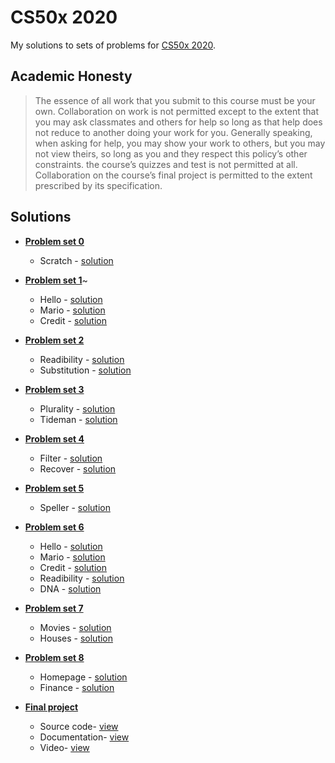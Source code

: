# CS50x 2020
My solutions to sets of problems for <a target="_blank" href="https://cs50.harvard.edu/x/2020/">CS50x 2020</a>.

## Academic Honesty
> The essence of all work that you submit to this course must be your own.
Collaboration on work is not permitted except to the extent that you may ask
classmates and others for help so long as that help does not reduce to another
doing your work for you. Generally speaking, when asking for help, you may show
your work to others, but you may not view theirs, so long as you and they respect
this policy’s other constraints. the course’s quizzes and test is not permitted
at all. Collaboration on the course’s final project is permitted to the extent
prescribed by its specification.

## Solutions

 - **<a target="_blank" href="https://cs50.harvard.edu/x/2020/psets/0/">Problem set 0</a>**
    - Scratch - <a target="_blank" href="https://github.com/chutified/cs50x2020/tree/master/pset0/hello">solution</a>

  - **<a target="_blank" href="https://cs50.harvard.edu/x/2020/psets/1/">Problem set 1</a>**~
    - Hello - <a target="_blank" href="https://github.com/chutified/cs50x2020/tree/master/pset1/hello">solution</a>
    - Mario - <a target="_blank" href="https://github.com/chutified/cs50x2020/tree/master/pset1/mario">solution</a>
    - Credit - <a target="_blank" href="https://github.com/chutified/cs50x2020/tree/master/pset1/credit">solution</a>
    
  - **<a target="_blank" href="https://cs50.harvard.edu/x/2020/psets/2/">Problem set 2</a>**
    - Readibility - <a target="_blank" href="https://github.com/chutified/cs50x2020/tree/master/pset2/readability">solution</a>
    - Substitution - <a target="_blank" href="https://github.com/chutified/cs50x2020/tree/master/pset2/substitution">solution</a>

  - **<a target="_blank" href="https://cs50.harvard.edu/x/2020/psets/3/">Problem set 3</a>**
    - Plurality - <a target="_blank" href="https://github.com/chutified/cs50x2020/tree/master/pset3/plurality">solution</a>
    - Tideman - <a target="_blank" href="https://github.com/chutified/cs50x2020/tree/master/pset3/tideman">solution</a>
  
  - **<a target="_blank" href="https://cs50.harvard.edu/x/2020/psets/4/">Problem set 4</a>**
    - Filter - <a target="_blank" href="https://github.com/chutified/cs50x2020/tree/master/pset4/filter">solution</a>
    - Recover - <a target="_blank" href="https://github.com/chutified/cs50x2020/tree/master/pset4/recover">solution</a>
    
  - **<a target="_blank" href="https://cs50.harvard.edu/x/2020/psets/5/">Problem set 5</a>**
    - Speller - <a target="_blank" href="https://github.com/chutified/cs50x2020/tree/master/pset5/speller">solution</a>
    
  - **<a target="_blank" href="https://cs50.harvard.edu/x/2020/psets/6/">Problem set 6</a>**
    - Hello - <a target="_blank" href="https://github.com/chutified/cs50x2020/tree/master/pset6/hello">solution</a>
    - Mario - <a target="_blank" href="https://github.com/chutified/cs50x2020/tree/master/pset6/mario/more">solution</a>
    - Credit - <a target="_blank" href="https://github.com/chutified/cs50x2020/tree/master/pset6/credit">solution</a>
    - Readibility - <a target="_blank" href="https://github.com/chutified/cs50x2020/tree/master/pset6/readability">solution</a>
    - DNA - <a target="_blank" href="https://github.com/chutified/cs50x2020/tree/master/pset6/dna">solution</a>
    
  - **<a target="_blank" href="https://cs50.harvard.edu/x/2020/psets/7/">Problem set 7</a>**
    - Movies - <a target="_blank" href="https://github.com/chutified/cs50x2020/tree/master/pset7/movies">solution</a>
    - Houses - <a target="_blank" href="https://github.com/chutified/cs50x2020/tree/master/pset7/houses">solution</a>
  
  - **<a target="_blank" href="https://cs50.harvard.edu/x/2020/tracks/">Problem set 8</a>**
    - Homepage - <a target="_blank" href="https://github.com/chutified/cs50x2020/tree/master/pset8/homepage">solution</a>
    - Finance - <a target="_blank" href="https://github.com/chutified/cs50x2020/tree/master/pset8/finance">solution</a>
  
  - **<a target="_blank" href="https://cs50.harvard.edu/x/2020/project/">Final project</a>**
    - Source code- <a target="_blank" href="https://github.com/chutified/smart-passwd">view</a>
    - Documentation- <a target="_blank" href="https://github.com/chutified/smart-passwd/blob/master/README.md">view</a>
    - Video- <a target="_blank" href="https://youtu.be/ojsYzzZG6rE">view</a>
